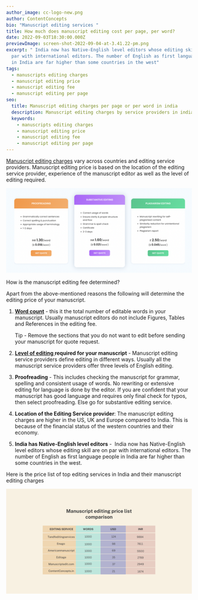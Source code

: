 ```yaml
---
author_image: cc-logo-new.png
author: ContentConcepts
bio: "Manuscript editing services "
title: How much does manuscript editing cost per page, per word?
date: 2022-09-03T18:30:00.000Z
previewImage: screen-shot-2022-09-04-at-3.41.22-pm.png
excerpt: " India now has Native-English level editors whose editing skill are on
  par with international editors. The number of English as first language people
  in India are far higher than some countries in the west"
tags:
  - manuscripts editing charges
  - manuscript editing price
  - manuscript editing fee
  - manuscript editing per page
seo:
  title: Manuscript editing charges per page or per word in india
  description: Manuscript editing charges by service providers in india
  keywords:
    - manuscripts editing charges
    - manuscript editing price
    - manuscript editing fee
    - manuscript editing per page
---
```

[Manuscript editing charges](https://contentconcepts.in/blog/how-much-does-manuscript-editing-cost-per-page-per-word/) vary across countries and editing service providers. Manuscript editing price is based on the location of the editing service provider, experience of the manuscript editor as well as the level of editing required.

![](screen-shot-2022-09-04-at-3.41.22-pm.png)

How is the manuscript editing fee determined?

Apart from the above-mentioned reasons the following will determine the editing price of your manuscript.

1. **[Word count](https://contentconcepts.in/pricing/)** - this it the total number of editable words in your manuscript. Usually manuscript editors do not include Figures, Tables and References in the editing fee. 

   Tip - Remove the sections that you do not want to edit before sending your manuscript for quote request. 
2. **[Level of editing ](https://contentconcepts.in/pricing/#pricing)required for your manuscript** - Manuscript editing service providers define editing in different ways. Usually all the manuscript service providers offer three levels of English editing.
3. **Proofreading** - This includes checking the manuscript for grammar, spelling and consistent usage of words. No rewriting or extensive editing for language is done by the editor. If you are confident that your manuscript has good language and requires only final check for typos, then select proofreading. Else go for substantive editing service.
4. **Location of the Editing Service provider**: The manuscript editing charges are higher in the US, UK and Europe compared to India. This is because of the financial status of the western countries and their economy. 
5. **India has Native-English level editors** -  India now has Native-English level editors whose editing skill are on par with international editors. The number of English as first language people in India are far higher than some countries in the west. 

Here is the price list of top editing services in India and their manuscript editing charges

![Manuscript editing prices list comparison](comparison-table-list-diagram-brainstorm.png "How much does manuscript editing cost")